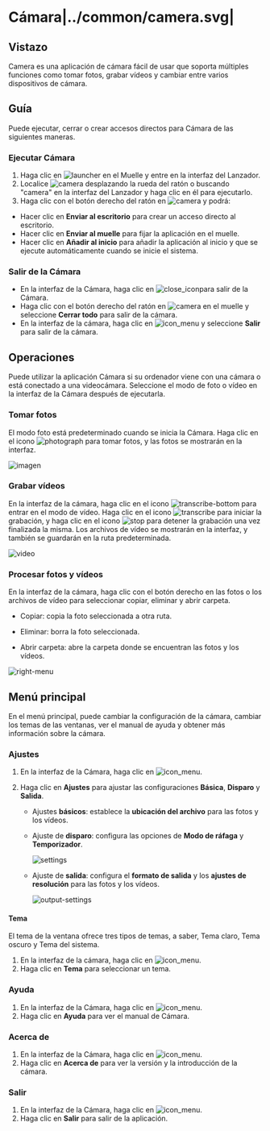 # Cámara|../common/camera.svg|

## Vistazo

Camera es una aplicación de cámara fácil de usar que soporta múltiples funciones como tomar fotos, grabar vídeos y cambiar entre varios dispositivos de cámara.

## Guía

Puede ejecutar, cerrar o crear accesos directos para Cámara de las siguientes maneras.

### Ejecutar Cámara

1. Haga clic en ![launcher](icon/deepin-launcher.svg) en el Muelle y entre en la interfaz del Lanzador.
2. Localice ![camera](icon/camera.svg) desplazando la rueda del ratón o buscando "camera" en la interfaz del Lanzador y haga clic en él para ejecutarlo.
3. Haga clic con el botón derecho del ratón en ![camera](icon/camera.svg) y podrá:

 - Hacer clic en **Enviar al escritorio** para crear un acceso directo al escritorio.
 - Hacer clic en **Enviar al muelle** para fijar la aplicación en el muelle.
 - Hacer clic en **Añadir al inicio** para añadir la aplicación al inicio y que se ejecute automáticamente cuando se inicie el sistema.

### Salir de la Cámara

- En la interfaz de la Cámara, haga clic en ![close_icon](icon/close.svg)para salir de la Cámara.
- Haga clic con el botón derecho del ratón en ![camera](icon/camera.svg) en el muelle y seleccione **Cerrar todo** para salir de la cámara.
- En la interfaz de la cámara, haga clic en ![icon_menu](icon/icon_menu.svg) y seleccione **Salir** para salir de la cámara.

## Operaciones

Puede utilizar la aplicación Cámara si su ordenador viene con una cámara o está conectado a una videocámara. Seleccione el modo de foto o vídeo en la interfaz de la Cámara después de ejecutarla.

### Tomar fotos

El modo foto está predeterminado cuando se inicia la Cámara. Haga clic en el icono ![photograph](icon/photograph.svg) para tomar fotos, y las fotos se mostrarán en la interfaz.

![imagen](jpg/image.png)

### Grabar vídeos

En la interfaz de la cámara, haga clic en el icono ![transcribe-bottom](icon/transcribe-bottom.svg) para entrar en el modo de vídeo. Haga clic en el icono ![transcribe](icon/transcribe.svg) para iniciar la grabación, y haga clic en el icono ![stop](icon/stop.svg) para detener la grabación una vez finalizada la misma. Los archivos de vídeo se mostrarán en la interfaz, y también se guardarán en la ruta predeterminada.

![video](jpg/video.png)

### Procesar fotos y vídeos

En la interfaz de la cámara, haga clic con el botón derecho en las fotos o los archivos de vídeo para seleccionar copiar, eliminar y abrir carpeta.

* Copiar: copia la foto seleccionada a otra ruta.

* Eliminar: borra la foto seleccionada.

* Abrir carpeta: abre la carpeta donde se encuentran las fotos y los vídeos.

![right-menu](jpg/right-menu.png)

## Menú principal

En el menú principal, puede cambiar la configuración de la cámara, cambiar los temas de las ventanas, ver el manual de ayuda y obtener más información sobre la cámara.

### Ajustes

1. En la interfaz de la Cámara, haga clic en ![icon_menu](icon/icon_menu.svg).
2. Haga clic en **Ajustes** para ajustar las configuraciones **Básica**, **Disparo** y **Salida**.

   - Ajustes **básicos**: establece la **ubicación del archivo** para las fotos y los vídeos.
   - Ajuste de **disparo**: configura las opciones de **Modo de ráfaga** y **Temporizador**.

     ![settings](jpg/settings.png)

   - Ajuste de **salida**: configura el **formato de salida** y los **ajustes de resolución** para las fotos y los vídeos.
   
     ![output-settings](jpg/output-settings.png)

#### Tema

El tema de la ventana ofrece tres tipos de temas, a saber, Tema claro, Tema oscuro y Tema del sistema.

1.  En la interfaz de la cámara, haga clic en ![icon_menu](icon/icon_menu.svg).
2.  Haga clic en **Tema** para seleccionar un tema.

### Ayuda

1.  En la interfaz de la Cámara, haga clic en ![icon_menu](icon/icon_menu.svg).
2.  Haga clic en **Ayuda** para ver el manual de Cámara.

### Acerca de

1.  En la interfaz de la Cámara, haga clic en ![icon_menu](icon/icon_menu.svg).
2.  Haga clic en **Acerca de** para ver la versión y la introducción de la cámara. 

### Salir

1.   En la interfaz de la Cámara, haga clic en ![icon_menu](icon/icon_menu.svg). 
2.  Haga clic en **Salir** para salir de la aplicación.